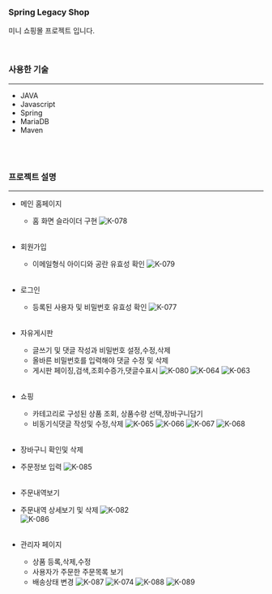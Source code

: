 ### Spring Legacy Shop

 미니 쇼핑몰 프로젝트 입니다.

   <br/>

### 사용한 기술
- - - 
+ JAVA
+ Javascript
+ Spring
+ MariaDB
+ Maven
<br/>
<br/>

### 프로젝트 설명
- - - 
+ 메인 홈페이지
  + 홈 화면 슬라이더 구현
  ![K-078](https://github.com/lsh5966/footsell/assets/107310843/53b67c7c-e173-4339-a006-0a39ca3f8199)<br/><br/>

+ 회원가입
  + 이메일형식 아이디와 공란 유효성 확인
   ![K-079](https://github.com/lsh5966/footsell/assets/107310843/0db2b938-2919-4003-ac3a-8b653d49ad00)<br/><br/>

+ 로그인
  + 등록된 사용자 및 비밀번호 유효성 확인
  ![K-077](https://github.com/lsh5966/footsell/assets/107310843/5fcadd8a-b86a-4b79-9311-d66b5c2585de)<br/><br/>

+ 자유게시판
  + 글쓰기 및 댓글 작성과 비밀번호 설정,수정,삭제
  + 올바른 비밀번호를 입력해야 댓글 수정 및 삭제
  + 게시판 페이징,검색,조회수증가,댓글수표시
    ![K-080](https://github.com/lsh5966/footsell/assets/107310843/fd84c217-0bc2-4e6a-aae6-52b02125e0e0)
    ![K-064](https://github.com/lsh5966/footsell/assets/107310843/8a03d725-0152-43e5-8a28-dce8d1feb4d3)
    ![K-063](https://github.com/lsh5966/footsell/assets/107310843/e74d2e2b-7fa2-44f1-b10d-1beb952338a7)<br/><br/>

+ 쇼핑
  + 카테고리로 구성된 상품 조회, 상품수량 선택,장바구니담기
  + 비동기식댓글 작성및 수정,삭제
    ![K-065](https://github.com/lsh5966/footsell/assets/107310843/1718f1c2-8b58-4b73-aabe-100f3ea18a10)
    ![K-066](https://github.com/lsh5966/footsell/assets/107310843/281bfa8d-8460-4edd-911f-f1f05818c291)
    ![K-067](https://github.com/lsh5966/footsell/assets/107310843/a8d8df97-287f-4611-9602-21b2e8c13194)
    ![K-068](https://github.com/lsh5966/footsell/assets/107310843/9a33454e-fb67-42d0-9869-9a0e1dbca1d9)<br/><br/>
    
+ 장바구니 확인및 삭제
+ 주문정보 입력
![K-085](https://github.com/lsh5966/footsell/assets/107310843/e8cd7642-4f76-49ee-b3e4-97f0e81ff8a9)<br/><br/>
+ 주문내역보기
+ 주문내역 상세보기 및 삭제
![K-082](https://github.com/lsh5966/footsell/assets/107310843/e113ffda-c265-48d6-a4e0-8d46e4c31d90)<br/>
![K-086](https://github.com/lsh5966/footsell/assets/107310843/584c1efb-29f3-4701-9e62-18e6af322bd1)<br/><br/>

+ 관리자 페이지
  + 상품 등록,삭제,수정
  + 사용자가 주문한 주문목록 보기
  + 배송상태 변경
![K-087](https://github.com/lsh5966/footsell/assets/107310843/3870d4bc-186e-4416-a30e-1ceefacf6b91)
![K-074](https://github.com/lsh5966/footsell/assets/107310843/aec32d39-276b-4488-98ee-5d3c97a8e1ea)
![K-088](https://github.com/lsh5966/footsell/assets/107310843/dd1dd92b-ba2f-424f-b865-1035ddb3e401)
![K-089](https://github.com/lsh5966/footsell/assets/107310843/d84b4901-e0f2-4db2-ba95-b9b8e9801fc9)
